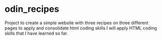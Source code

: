 # odin_recipes
Project to create a simple website with three recipes on three different pages to apply and consolidate html coding skills
I will apply HTML coding skills that I have learned so far.